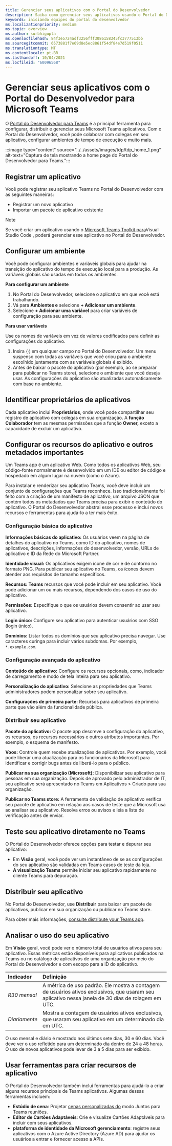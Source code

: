 ```yaml
---
title: Gerenciar seus aplicativos com o Portal do Desenvolvedor
description: Saiba como gerenciar seus aplicativos usando o Portal do Desenvolvedor para Microsoft Teams.
keywords: iniciando equipes do portal do desenvolvedor
ms.localizationpriority: medium
ms.topic: overview
ms.author: surbhigupta
ms.openlocfilehash: 84f3e5724adf3256fff3086158345fc3777513bb
ms.sourcegitcommit: 6573881f7e69d8e5ec8861f54df84e7d519f0511
ms.translationtype: MT
ms.contentlocale: pt-BR
ms.lasthandoff: 10/04/2021
ms.locfileid: "60096568"
---
```

# <a name="manage-your-apps-with-the-developer-portal-for-microsoft-teams"></a>Gerenciar seus aplicativos com o Portal do Desenvolvedor para Microsoft Teams

O <a href="https://dev.teams.microsoft.com" target="_blank">Portal do Desenvolvedor para Teams</a> é a principal ferramenta para configurar, distribuir e gerenciar seus Microsoft Teams aplicativos. Com o Portal do Desenvolvedor, você pode colaborar com colegas em seu aplicativo, configurar ambientes de tempo de execução e muito mais.

:::image type="content" source="../../assets/images/tdp/tdp_home_1.png" alt-text="Captura de tela mostrando a home page do Portal do Desenvolvedor para Teams.":::

## <a name="register-an-app"></a>Registrar um aplicativo

Você pode registrar seu aplicativo Teams no Portal do Desenvolvedor com as seguintes maneiras:

* Registrar um novo aplicativo
* Importar um pacote de aplicativo existente

> [!NOTE]
> Se você criar um aplicativo usando o [Microsoft Teams Toolkit para](https://marketplace.visualstudio.com/items?itemName=TeamsDevApp.ms-teams-vscode-extension)Visual Studio Code , poderá gerenciar esse aplicativo no Portal do Desenvolvedor.

## <a name="set-up-an-environment"></a>Configurar um ambiente

Você pode configurar ambientes e variáveis globais para ajudar na transição do aplicativo do tempo de execução local para a produção. As variáveis globais são usadas em todos os ambientes.

**Para configurar um ambiente**

1. No Portal do Desenvolvedor, selecione o aplicativo em que você está trabalhando.
2. Vá para **Ambientes e** selecione **+ Adicionar um ambiente**.
3. Selecione **+ Adicionar uma variável** para criar variáveis de configuração para seu ambiente.

**Para usar variáveis**

Use os nomes de variáveis em vez de valores codificados para definir as configurações do aplicativo.

1. Insira `{{` em qualquer campo no Portal do Desenvolvedor. Um menu suspenso com todas as variáveis que você criou para o ambiente escolhido juntamente com as variáveis globais é exibido.  
1. Antes de baixar o pacote do aplicativo (por exemplo, ao se preparar para publicar no Teams store), selecione o ambiente que você deseja usar. As configurações do aplicativo são atualizadas automaticamente com base no ambiente. 

## <a name="identify-app-owners"></a>Identificar proprietários de aplicativos

Cada aplicativo inclui **Proprietários**, onde você pode compartilhar seu registro de aplicativo com colegas em sua organização. A **função Colaborador** tem as mesmas permissões que a função **Owner,** exceto a capacidade de excluir um aplicativo.

## <a name="configure-your-apps-capabilities-and-other-important-metadata"></a>Configurar os recursos do aplicativo e outros metadados importantes

Um Teams app é um aplicativo Web. Como todos os aplicativos Web, seu código-fonte normalmente é desenvolvido em um IDE ou editor de código e hospedado em algum lugar na nuvem (como o Azure).

Para instalar e renderizar seu aplicativo Teams, você deve incluir um conjunto de configurações que Teams reconhece. Isso tradicionalmente foi feito com a criação de um manifesto de aplicativo, um arquivo JSON que contém todos os metadados que Teams precisa para exibir o conteúdo do aplicativo. O Portal do Desenvolvedor abstrai esse processo e inclui novos recursos e ferramentas para ajudá-lo a ter mais êxito.

### <a name="basic-app-configuration"></a>Configuração básica do aplicativo 

**Informações básicas do aplicativo:** Os usuários veem na página de detalhes do aplicativo no Teams, como ID do aplicativo, nomes de aplicativos, descrições, informações do desenvolvedor, versão, URLs de aplicativo e ID da Rede do Microsoft Partner.

**Identidade visual:** Os aplicativos exigem ícone de cor e de contorno no formato PNG. Para publicar seu aplicativo no Teams, os ícones devem atender aos requisitos de tamanho específicos.

**Recursos: Teams** recursos que você pode incluir em seu aplicativo. Você pode adicionar um ou mais recursos, dependendo dos casos de uso do aplicativo.

**Permissões:** Especifique o que os usuários devem consentir ao usar seu aplicativo.

**Login único:** Configure seu aplicativo para autenticar usuários com SSO (login único).

**Domínios:** Listar todos os domínios que seu aplicativo precisa navegar. Use caracteres curinga para incluir vários subdomas. Por exemplo, `*.example.com`.

### <a name="advanced-app-configuration"></a>Configuração avançada do aplicativo

**Conteúdo do aplicativo:** Configure os recursos opcionais, como, indicador de carregamento e modo de tela inteira para seu aplicativo.

**Personalização do aplicativo:** Selecione as propriedades que Teams administradores podem personalizar sobre seu aplicativo.

**Configurações de primeira parte:** Recursos para aplicativos de primeira parte que vão além da funcionalidade pública.

### <a name="distribute-your-app"></a>Distribuir seu aplicativo

**Pacote do aplicativo:** O pacote app descreve a configuração do aplicativo, os recursos, os recursos necessários e outros atributos importantes. Por exemplo, o esquema de manifesto.

**Voos:** Controle quem recebe atualizações de aplicativos. Por exemplo, você pode liberar uma atualização para os funcionários da Microsoft para identificar e corrigir bugs antes de liberá-lo para o público.

**Publicar na sua organização (Microsoft):** Disponibilizar seu aplicativo para pessoas em sua organização. Depois de aprovado pelo administrador de IT, seu aplicativo será apresentado no Teams em Aplicativos > Criado para sua organização.

**Publicar no Teams store:** A ferramenta de validação de aplicativo verifica seu pacote de aplicativo em relação aos casos de teste que a Microsoft usa ao analisar seu aplicativo. Resolva erros ou avisos e leia a lista de verificação antes de enviar.

## <a name="test-your-app-directly-in-teams"></a>Teste seu aplicativo diretamente no Teams

O Portal do Desenvolvedor oferece opções para testar e depurar seu aplicativo:

* Em **Visão** geral, você pode ver um instantâneo de se as configurações do seu aplicativo são validadas em Teams casos de teste da loja.
* **A visualização Teams** permite iniciar seu aplicativo rapidamente no cliente Teams para depuração.

## <a name="distribute-your-app"></a>Distribuir seu aplicativo

No Portal do Desenvolvedor, use **Distribuir** para baixar um pacote de aplicativos, publicar em sua organização ou publicar no Teams store.

Para obter mais informações, [consulte distribute your Teams app](~/concepts/deploy-and-publish/apps-publish-overview.md).

## <a name="analyze-your-apps-usage"></a>Analisar o uso do seu aplicativo

Em **Visão** geral, você pode ver o número total de usuários ativos para seu aplicativo. Essas métricas estão disponíveis para aplicativos publicados na Teams ou no catálogo de aplicativos de uma organização por meio do Portal do Desenvolvedor e com escopo para a ID do aplicativo.

| Indicador | Definição |
| :-----------------------| :------------------------------------------------------------------------------------------------------|
| *R30 mensal* | A métrica de uso padrão. Ele mostra a contagem de usuários ativos exclusivos, que usaram seu aplicativo nessa janela de 30 dias de rolagem em UTC. |
| *Diariamente* | Mostra a contagem de usuários ativos exclusivos, que usaram seu aplicativo em um determinado dia em UTC. |

O uso mensal e diário é mostrado nos últimos sete dias, 30 e 60 dias. Você deve ver o uso refletido para um determinado dia dentro de 24 a 48 horas. O uso de novos aplicativos pode levar de 3 a 5 dias para ser exibido.

## <a name="use-tools-to-create-app-features"></a>Usar ferramentas para criar recursos de aplicativo

O Portal do Desenvolvedor também inclui ferramentas para ajudá-lo a criar alguns recursos principais de Teams aplicativos. Algumas dessas ferramentas incluem:

* **Estúdio de cena**: Projetar [cenas personalizadas do](~/apps-in-teams-meetings/teams-together-mode.md) modo Juntos para Teams reuniões.
* **Editor de Cartões Adaptáveis**: Crie e visualize Cartões Adaptáveis para incluir com seus aplicativos.
* **plataforma de identidade da Microsoft gerenciamento**: registre seus aplicativos com o Azure Active Directory (Azure AD) para ajudar os usuários a entrar e fornecer acesso a APIs.
